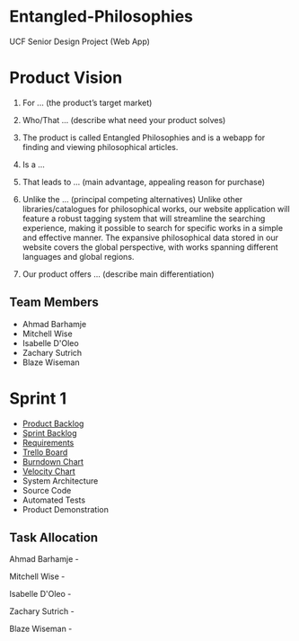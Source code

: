 # Entangled-Philosophies
UCF Senior Design Project (Web App)

# Product Vision

1. For ... (the product’s target market)

2. Who/That ... (describe what need your product solves)

3. The product is called Entangled Philosophies and is a webapp for finding and viewing philosophical articles.

4. Is a ...

5. That leads to ... (main advantage, appealing reason for purchase)

6. Unlike the ... (principal competing alternatives) Unlike other libraries/catalogues for philosophical works, our website application will feature a robust tagging system that will streamline the searching experience, making it possible to search for specific works in a simple and effective manner. The expansive philosophical data stored in our website covers the global perspective, with works spanning different languages and global regions.

7. Our product offers ... (describe main differentiation)

## Team Members

- Ahmad Barhamje
- Mitchell Wise 
- Isabelle D'Oleo
- Zachary Sutrich
- Blaze Wiseman

# Sprint 1

- [Product Backlog](https://trello.com/b/vhSOo823/entangled-philosophies)
- [Sprint Backlog](https://trello.com/b/vhSOo823/entangled-philosophies) 
- [Requirements](https://trello.com/b/vhSOo823/entangled-philosophies)
- [Trello Board](https://trello.com/b/vhSOo823/entangled-philosophies)
- [Burndown Chart](...)
- [Velocity Chart](...)
- System Architecture
- Source Code
- Automated Tests
- Product Demonstration 

## Task Allocation

Ahmad Barhamje -

Mitchell Wise -

Isabelle D'Oleo -

Zachary Sutrich -

Blaze Wiseman -
